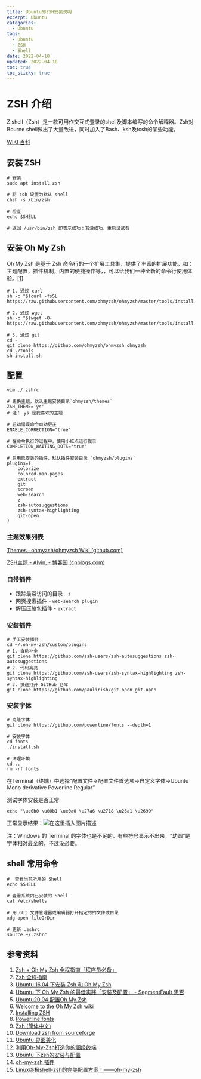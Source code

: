 ```yaml
---
title: Ubuntu的ZSH安装说明
excerpt: Ubuntu
categories:
  - Ubuntu
tags:
  - Ubuntu
  - ZSH
  - Shell
date: 2022-04-18
updated: 2022-04-18
toc: true
toc_sticky: true
---
```


# ZSH 介绍

Z shell（Zsh）是一款可用作交互式登录的shell及脚本编写的命令解释器。Zsh对Bourne shell做出了大量改进，同时加入了Bash、ksh及tcsh的某些功能。

[WIKI 百科](zh.wikipedia.org/wiki/Z_shell)

## 安装 ZSH

```shell
# 安装
sudo apt install zsh

# 将 zsh 设置为默认 shell
chsh -s /bin/zsh

# 检查
echo $SHELL

# 返回 /usr/bin/zsh 即表示成功；若没成功，重启试试看
```

## 安装 Oh My Zsh

Oh My Zsh 是基于 Zsh 命令行的一个扩展工具集，提供了丰富的扩展功能，如：主题配置，插件机制，内置的便捷操作等，，可以给我们一种全新的命令行使用体验。[[1]](https://matnoble.me/tech/ubuntu/install-zsh/#fn:1)

```shell
# 1. 通过 curl
sh -c "$(curl -fsSL https://raw.githubusercontent.com/ohmyzsh/ohmyzsh/master/tools/install.sh)"

# 2. 通过 wget
sh -c "$(wget -O- https://raw.githubusercontent.com/ohmyzsh/ohmyzsh/master/tools/install.sh)"

# 3. 通过 git
cd ~
git clone https://github.com/ohmyzsh/ohmyzsh ohmyzsh
cd ./tools
sh install.sh
```

## 配置

```shell
vim ./.zshrc

# 更换主题，默认主题安装目录`ohmyzsh/themes`
ZSH_THEME='ys'
# 注： ys 是我喜欢的主题

# 启动错误命令自动更正
ENABLE_CORRECTION="true"

# 在命令执行的过程中，使用小红点进行提示
COMPLETION_WAITING_DOTS="true"

# 启用已安装的插件，默认插件安装目录 `ohmyzsh/plugins`
plugins=(
    colorize
    colored-man-pages
    extract
    git
    screen
    web-search
    z
    zsh-autosuggestions
    zsh-syntax-highlighting
    git-open
)
```

### 主题效果列表

[Themes · ohmyzsh/ohmyzsh Wiki (github.com)](https://github.com/ohmyzsh/ohmyzsh/wiki/Themes)

[ZSH主题 - Alvin, - 博客园 (cnblogs.com)](https://www.cnblogs.com/chenyangqit/p/11571228.html)

### 自带插件

- 跟踪最常访问的目录 - `z`
- 网页搜索插件 - `web-search plugin`
- 解压压缩包插件 - `extract`

### 安装插件

```shell
# 手工安装插件
cd ~/.oh-my-zsh/custom/plugins
# 1. 自动补全
git clone https://github.com/zsh-users/zsh-autosuggestions zsh-autosuggestions
# 2. 代码高亮
git clone https://github.com/zsh-users/zsh-syntax-highlighting zsh-syntax-highlighting
# 3. 快速打开 GitHub 仓库
git clone https://github.com/paulirish/git-open git-open
```

### 安装字体

```shell
# 克隆字体
git clone https://github.com/powerline/fonts --depth=1

# 安装字体
cd fonts
./install.sh

# 清理环境
cd ..
rm -rf fonts
```

在Terminal（终端）中选择“配置文件→配置文件首选项→自定义字体→Ubuntu Mono derivative Powerline Regular”

测试字体安装是否正常

```
echo "\ue0b0 \u00b1 \ue0a0 \u27a6 \u2718 \u26a1 \u2699"
```

正常显示结果：![在这里插入图片描述](https://img-blog.csdnimg.cn/2020102112380298.png#pic_center)

注：Windows 的 Terminal 的字体也是不足的，有些符号显示不出来，“幼圆”是字体相对最全的，不过没必要。

## shell 常用命令

```shell
#  查看当前所用的 Shell
echo $SHELL

# 查看系统内已安装的 Shell
cat /etc/shells

# 用 GUI 文件管理器或编辑器打开指定的的文件或目录
xdg-open fileOrDir

# 更新 .zshrc
source ~/.zshrc
```

## 参考资料

1. [Zsh + Oh My Zsh 全程指南「程序员必备」](https://segmentfault.com/a/1190000013612471)
1. [Zsh 全程指南](https://link.segmentfault.com/?enc=lCHwzOzwdIY%2F2wW8z3htAQ%3D%3D.9qhaw4GGJceqcSEcq%2BofPuiZ5%2Bj24QEy0kzP0TrjCuQduDZaW5BYDd4BCspbsbB1SpiByb42ZPoS%2B3mQ7PL0vw%3D%3D)
1. [Ubuntu 16.04 下安装 Zsh 和 Oh My Zsh](https://link.segmentfault.com/?enc=kdnwxqzWYbgWoxx5JPPfaA%3D%3D.QcRUqDYxgtLooogt%2B6X%2FlUqz%2Fo1R9jllL6JXRorZIQ0wHhEDIZVPWPS8C9jFiPbM)
1. [Ubuntu 下 Oh My Zsh 的最佳实践「安装及配置」 - SegmentFault 思否](https://segmentfault.com/a/1190000015283092)
1. [Ubuntu20.04 配置Oh My Zsh](https://blog.csdn.net/baidu_26678247/article/details/120616902?utm_medium=distribute.pc_relevant.none-task-blog-2~default~baidujs_baidulandingword~default-0.topblog&spm=1001.2101.3001.4242.1&utm_relevant_index=3)
1. [Welcome to the Oh My Zsh wiki](https://github.com/ohmyzsh/ohmyzsh/wiki)
1. [Installing ZSH](https://github.com/ohmyzsh/ohmyzsh/wiki/Installing-ZSH#how-to-install-zsh-in-many-platforms)
1. [Powerline fonts](https://github.com/powerline/fonts)
1. [Zsh (简体中文)](<https://wiki.archlinux.org/index.php/Zsh_(%E7%AE%80%E4%BD%93%E4%B8%AD%E6%96%87)>)
1. [Download zsh from sourceforge](https://sourceforge.net/projects/zsh/files/)
1. [Ubuntu 界面美化](https://blog.csdn.net/u011254082/article/details/52725512)
1. [利用Oh-My-Zsh打造你的超级终端](https://blog.csdn.net/czg13548930186/article/details/72858289)
1. [Ubuntu 下zsh的安装与配置](https://www.jianshu.com/p/4fde9ae77922)
1. [oh-my-zsh 插件](https://hufangyun.com/2017/zsh-plugin/)
1. [Linux终极shell-zsh的完美配置方案！——oh-my-zsh](https://blog.csdn.net/amoscykl/article/details/80616873)
